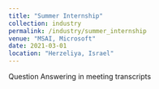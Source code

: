 ```yaml
---
title: "Summer Internship"
collection: industry
permalink: /industry/summer_internship
venue: "MSAI, Microsoft"
date: 2021-03-01
location: "Herzeliya, Israel"
---
```


Question Answering in meeting transcripts

